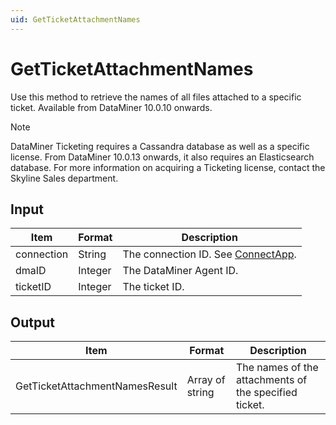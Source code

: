 ```yaml
---
uid: GetTicketAttachmentNames
---
```


# GetTicketAttachmentNames

Use this method to retrieve the names of all files attached to a specific ticket. Available from DataMiner 10.0.10 onwards.

> [!NOTE]
> DataMiner Ticketing requires a Cassandra database as well as a specific license. From DataMiner 10.0.13 onwards, it also requires an Elasticsearch database. For more information on acquiring a Ticketing license, contact the Skyline Sales department.

## Input

| Item       | Format  | Description                                                                      |
|------------|---------|----------------------------------------------------------------------------------|
| connection | String  | The connection ID. See [ConnectApp](xref:ConnectApp). |
| dmaID      | Integer | The DataMiner Agent ID.                                                          |
| ticketID   | Integer | The ticket ID.                                                                   |

## Output

| Item                            | Format          | Description                                           |
|---------------------------------|-----------------|-------------------------------------------------------|
| GetTicketAttachmentNamesResult | Array of string | The names of the attachments of the specified ticket. |
